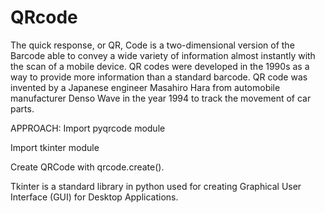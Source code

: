 # QRcode
The quick response, or QR, Code is a two-dimensional version of the Barcode able to convey a wide variety of information almost instantly with the scan of a mobile device.
QR codes were developed in the 1990s as a way to provide more information than a standard barcode.
QR code was invented by a Japanese engineer Masahiro Hara from automobile manufacturer Denso Wave in the year 1994 to track the movement of car parts.

APPROACH:
Import pyqrcode module

Import tkinter module

Create QRCode with qrcode.create().

Tkinter is a standard library in python used for creating Graphical User Interface (GUI) for Desktop Applications.


